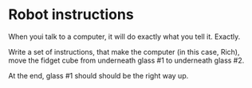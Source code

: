 # Robot instructions

When youi talk to a computer, it will do exactly what you tell it. Exactly.

Write a set of instructions, that make the computer (in this case, Rich), move the fidget cube from underneath glass #1 to underneath glass #2.

At the end, glass #1 should should be the right way up.



